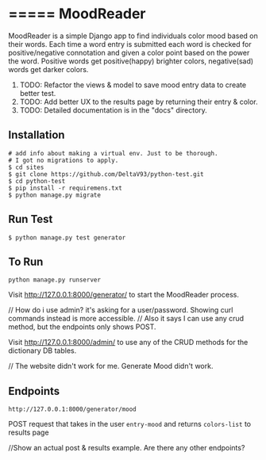 =====
MoodReader
=====

MoodReader is a simple Django app to find individuals color mood based on
their words. Each time a word entry is submitted each word is checked
for positive/negative connotation and given a color point based on the power
the word. Positive words get positive(happy) brighter colors, negative(sad) words get darker colors.

1. TODO: Refactor the views & model to save mood entry data to create better test.
2. TODO: Add better UX to the results page by returning their entry & color.
3. TODO: Detailed documentation is in the "docs" directory.

Installation
-----------

````
# add info about making a virtual env. Just to be thorough.
# I got no migrations to apply.
$ cd sites
$ git clone https://github.com/DeltaV93/python-test.git
$ cd python-test
$ pip install -r requiremens.txt
$ python manage.py migrate
````

Run Test
-----------

````
$ python manage.py test generator
````


To Run 
-----------

````
python manage.py runserver 
````

Visit http://127.0.0.1:8000/generator/ to start the MoodReader process.

// How do i use admin? it's asking for a user/password. Showing curl commands instead is more accessible.
// Also it says I can use any crud method, but the endpoints only shows POST.

Visit http://127.0.0.1:8000/admin/ to use any of the CRUD methods for the dictionary DB tables. 

// The website didn't work for me. Generate Mood didn't work.

Endpoints
-----------
````
http://127.0.0.1:8000/generator/mood
````
POST request that takes in the user `entry-mood` and returns `colors-list` to results page  

//Show an actual post & results example. Are there any other endpoints?
